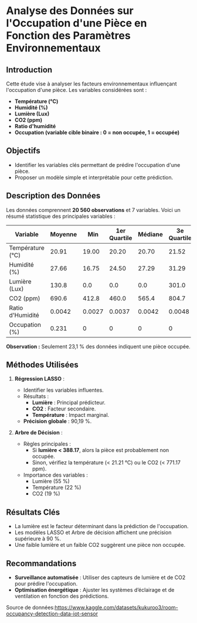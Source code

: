 # Analyse des Données sur l'Occupation d'une Pièce en Fonction des Paramètres Environnementaux

## Introduction

Cette étude vise à analyser les facteurs environnementaux influençant l'occupation d'une pièce. Les variables considérées sont :
- **Température (°C)**
- **Humidité (%)**
- **Lumière (Lux)**
- **CO2 (ppm)**
- **Ratio d'humidité**
- **Occupation (variable cible binaire : 0 = non occupée, 1 = occupée)**

## Objectifs

- Identifier les variables clés permettant de prédire l'occupation d'une pièce.
- Proposer un modèle simple et interprétable pour cette prédiction.

## Description des Données

Les données comprennent **20 560 observations** et 7 variables. Voici un résumé statistique des principales variables :

| Variable           | Moyenne  | Min   | 1er Quartile | Médiane | 3e Quartile | Max    |
|--------------------|----------|-------|--------------|---------|-------------|--------|
| Température (°C)   | 20.91    | 19.00 | 20.20        | 20.70   | 21.52       | 24.41  |
| Humidité (%)       | 27.66    | 16.75 | 24.50        | 27.29   | 31.29       | 39.50  |
| Lumière (Lux)      | 130.8    | 0.0   | 0.0          | 0.0     | 301.0       | 1697.2 |
| CO2 (ppm)          | 690.6    | 412.8 | 460.0        | 565.4   | 804.7       | 2076.5 |
| Ratio d'Humidité   | 0.0042   | 0.0027| 0.0037       | 0.0042  | 0.0048      | 0.0064 |
| Occupation (%)     | 0.231    | 0     | 0            | 0       | 0           | 1      |

**Observation :** Seulement 23,1 % des données indiquent une pièce occupée.

## Méthodes Utilisées

1. **Régression LASSO** :
   - Identifier les variables influentes.
   - Résultats :
     - **Lumière** : Principal prédicteur.
     - **CO2** : Facteur secondaire.
     - **Température** : Impact marginal.
   - **Précision globale** : 90,19 %.

2. **Arbre de Décision** :
   - Règles principales :
     - Si **lumière < 388.17**, alors la pièce est probablement non occupée.
     - Sinon, vérifiez la température (< 21.21 °C) ou le CO2 (< 771.17 ppm).
   - Importance des variables :
     - Lumière (55 %)
     - Température (22 %)
     - CO2 (19 %)

## Résultats Clés

- La lumière est le facteur déterminant dans la prédiction de l'occupation.
- Les modèles LASSO et Arbre de décision affichent une précision supérieure à 90 %.
- Une faible lumière et un faible CO2 suggèrent une pièce non occupée.

## Recommandations

- **Surveillance automatisée** : Utiliser des capteurs de lumière et de CO2 pour prédire l'occupation.
- **Optimisation énergétique** : Ajuster les systèmes d’éclairage et de ventilation en fonction des prédictions.

Source de données:https://www.kaggle.com/datasets/kukuroo3/room-occupancy-detection-data-iot-sensor
